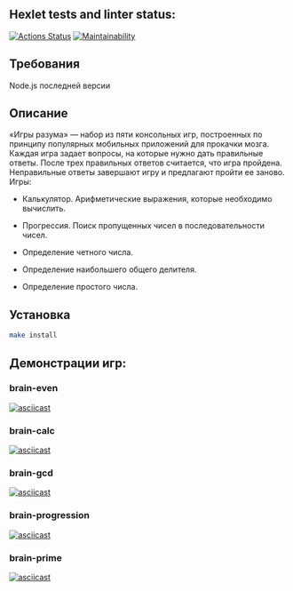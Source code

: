 ## Hexlet tests and linter status:

[![Actions Status](https://github.com/SayanGthb/frontend-project-44/actions/workflows/hexlet-check.yml/badge.svg)](https://github.com/SayanGthb/frontend-project-44/actions)
[![Maintainability](https://api.codeclimate.com/v1/badges/76885834b2528a2855e1/maintainability)](https://codeclimate.com/github/SayanGthb/frontend-project-44/maintainability)
 
## Требования

Node.js последней версии 

## Описание

«Игры разума» — набор из пяти консольных игр, построенных по принципу популярных мобильных приложений для прокачки мозга. Каждая игра задает вопросы, на которые нужно дать правильные ответы. После трех правильных ответов считается, что игра пройдена. Неправильные ответы завершают игру и предлагают пройти ее заново. Игры:

- Калькулятор. Арифметические выражения, которые необходимо вычислить.

- Прогрессия. Поиск пропущенных чисел в последовательности чисел.

- Определение четного числа.

- Определение наибольшего общего делителя.

- Определение простого числа.

## Установка

```bash
make install
```

## Демонстрации игр: 

### brain-even
[![asciicast](https://asciinema.org/a/AQaB9UYqFYjjxIAKBY7AQ14eq.svg)](https://asciinema.org/a/AQaB9UYqFYjjxIAKBY7AQ14eq)

### brain-calc
[![asciicast](https://asciinema.org/a/ZEPNyttUqRnNMkUUqjNAyIOZY.svg)](https://asciinema.org/a/ZEPNyttUqRnNMkUUqjNAyIOZY)

### brain-gcd
[![asciicast](https://asciinema.org/a/637049.svg)](https://asciinema.org/a/637049)

### brain-progression
[![asciicast](https://asciinema.org/a/637050.svg)](https://asciinema.org/a/637050)

### brain-prime
[![asciicast](https://asciinema.org/a/637052.svg)](https://asciinema.org/a/637052)